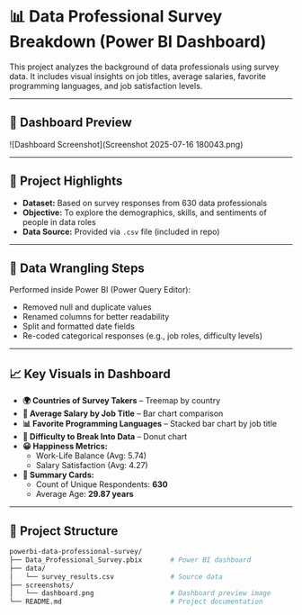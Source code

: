 # 📊 Data Professional Survey Breakdown (Power BI Dashboard)

This project analyzes the background of data professionals using survey data. It includes visual insights on job titles, average salaries, favorite programming languages, and job satisfaction levels.

---

## 📌 Dashboard Preview

![Dashboard Screenshot](Screenshot 2025-07-16 180043.png)

---

## 🧩 Project Highlights

- **Dataset:** Based on survey responses from 630 data professionals
- **Objective:** To explore the demographics, skills, and sentiments of people in data roles
- **Data Source:** Provided via `.csv` file (included in repo)

---

## 🧹 Data Wrangling Steps

Performed inside Power BI (Power Query Editor):
- Removed null and duplicate values
- Renamed columns for better readability
- Split and formatted date fields
- Re-coded categorical responses (e.g., job roles, difficulty levels)

---

## 📈 Key Visuals in Dashboard

- **🌍 Countries of Survey Takers** – Treemap by country
- **💼 Average Salary by Job Title** – Bar chart comparison
- **📊 Favorite Programming Languages** – Stacked bar chart by job title
- **📘 Difficulty to Break Into Data** – Donut chart
- **😀 Happiness Metrics:**
  - Work-Life Balance (Avg: 5.74)
  - Salary Satisfaction (Avg: 4.27)
- **📌 Summary Cards:**
  - Count of Unique Respondents: **630**
  - Average Age: **29.87 years**

---

## 📁 Project Structure

```bash
powerbi-data-professional-survey/
├── Data_Professional_Survey.pbix       # Power BI dashboard
├── data/
│   └── survey_results.csv              # Source data
├── screenshots/
│   └── dashboard.png                   # Dashboard preview image
└── README.md                           # Project documentation
